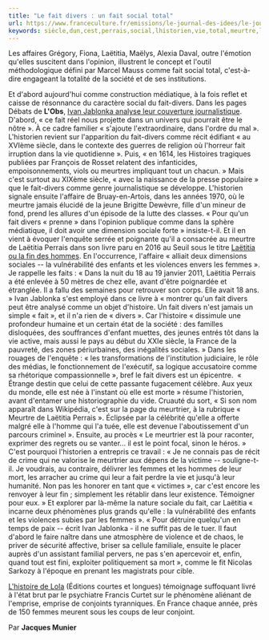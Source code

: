 ```yaml
---
title: "Le fait divers : un fait social total"
url: https://www.franceculture.fr/emissions/le-journal-des-idees/le-journal-des-idees-du-lundi-19-fevrier-2018?utm_campaign=Echobox&utm_medium=Social&utm_source=Twitter
keywords: siècle,dun,cest,perrais,social,lhistorien,vie,total,meurtre,laëtitia,meurtrier,femmes
---
```

Les affaires Grégory, Fiona, Laëtitia, Maëlys, Alexia Daval, outre l'émotion qu'elles suscitent dans l'opinion, illustrent le concept et l'outil méthodologique défini par Marcel Mauss comme fait social total, c'est-à-dire engageant la totalité de la société et de ses institutions.

Et d'abord aujourd'hui comme construction médiatique, à la fois reflet et caisse de résonnance du caractère social du fait-divers. Dans les pages Débats de **L'Obs**, [Ivan Jablonka analyse leur couverture journalistique](https://teleobs.nouvelobs.com/le-grand-oral/20180214.OBS2232/ivan-jablonka-un-fait-divers-est-une-construction-mediatique.html). D'abord, « ce fait réel nous projette dans un univers qui pourrait être le nôtre ». À ce cadre familier « s'ajoute l'extraordinaire, dans l'ordre du mal ». L'historien revient sur l'apparition du fait-divers comme récit édifiant « au XVIème siècle, dans le contexte des guerres de religion où l'horreur fait irruption dans la vie quotidienne ». Puis, « en 1614, les Histoires tragiques publiées par François de Rosset relatent des infanticides, empoisonnements, viols ou meurtres impliquant tout un chacun. » Mais c'est surtout au XIXème siècle, « avec la naissance de la presse populaire » que le fait-divers comme genre journalistique se développe. L'historien signale ensuite l'affaire de Bruay-en-Artois, dans les années 1970, où le meurtre jamais élucidé de la jeune Brigitte Dewèvre, fille d'un mineur de fond, prend les allures d'un épisode de la lutte des classes. « Pour qu'un fait divers « prenne » dans l'opinion publique comme dans la sphère médiatique, il doit avoir une dimension sociale forte » insiste-t-il. Et il en vient à évoquer l'enquête serrée et poignante qu'il a consacrée au meurtre de Laëtitia Perrais dans son livre paru en 2016 au Seuil sous le titre [Laëtitia ou la fin des hommes](http://www.seuil.com/ouvrage/laetitia-ou-la-fin-des-hommes-ivan-jablonka/9782021291209). En l'occurrence, l'affaire « alliait deux dimensions sociales -- la vulnérabilité des enfants et les violences envers les femmes ». Je rappelle les faits : « Dans la nuit du 18 au 19 janvier 2011, Laëtitia Perrais a été enlevée à 50 mètres de chez elle, avant d'être poignardée et étranglée. Il a fallu des semaines pour retrouver son corps. Elle avait 18 ans. » Ivan Jablonka s'est employé dans ce livre à « montrer qu'un fait divers peut être analysé comme un objet d'histoire. Un fait divers n'est jamais un simple « fait », et il n'a rien de « divers ». Car l'histoire « dissimule une profondeur humaine et un certain état de la société : des familles disloquées, des souffrances d'enfant muettes, des jeunes entrés tôt dans la vie active, mais aussi le pays au début du XXIe siècle, la France de la pauvreté, des zones périurbaines, des inégalités sociales. » Dans les rouages de l'enquête : « les transformations de l'institution judiciaire, le rôle des médias, le fonctionnement de l'exécutif, sa logique accusatoire comme sa rhétorique compassionnelle », bref le fait divers est un épicentre.  « Étrange destin que celui de cette passante fugacement célèbre. Aux yeux du monde, elle est née à l'instant où elle est morte » résume l'historien, avant d'entamer une historiographie du vide. Cruauté du sort, « Si son nom apparaît dans Wikipédia, c'est sur la page du meurtrier, à la rubrique « Meurtre de Laëtitia Perrais ». Éclipsée par la célébrité qu'elle a offerte malgré elle à l'homme qui l'a tuée, elle est devenue l'aboutissement d'un parcours criminel ». Ensuite, au procès « Le meurtrier est là pour raconter, exprimer des regrets ou se vanter... il est le point focal, sinon le héros. » C'est pourquoi l'historien a entrepris ce travail : « Je ne connais pas de récit de crime qui ne valorise le meurtrier aux dépens de la victime -- souligne-t-il. Je voudrais, au contraire, délivrer les femmes et les hommes de leur mort, les arracher au crime qui leur a fait perdre la vie et jusqu'à leur humanité. Non pas les honorer en tant que « victimes », car c'est encore les renvoyer à leur fin ; simplement les rétablir dans leur existence. Témoigner pour eux. » Et explorer par là-même la nature sociale du fait, car Laëtitia « incarne deux phénomènes plus grands qu'elle : la vulnérabilité des enfants et les violences subies par les femmes ». « Pour détruire quelqu'un en temps de paix -- écrit Ivan Jablonka - il ne suffit pas de le tuer. Il faut d'abord le faire naître dans une atmosphère de violence et de chaos, le priver de sécurité affective, briser sa cellule familiale, ensuite le placer auprès d'un assistant familial pervers, ne pas s'en apercevoir et, enfin, quand tout est fini, exploiter politiquement sa mort », comme le fit Nicolas Sarkozy à l'époque en prenant les magistrats pour cible.

[L'histoire de Lola](http://www.cleditions.com/Essais-adultes) (Éditions courtes et longues) témoignage suffoquant livré à l'état brut par le psychiatre Francis Curtet sur le phénomène aliénant de l'emprise, emprise de conjoints tyranniques. En France chaque année, près de 150 femmes meurent sous les coups de leur conjoint.

Par **Jacques Munier**
